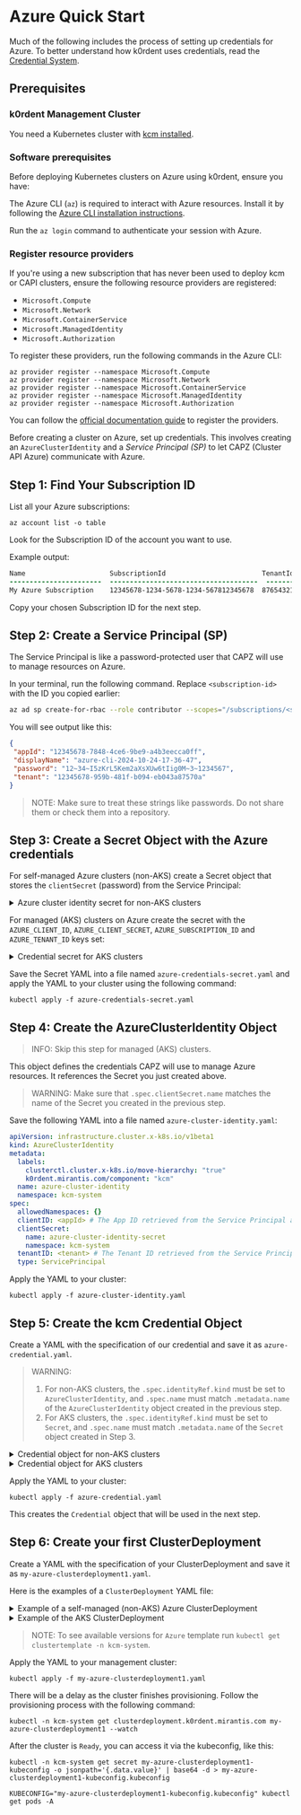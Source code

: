 # Azure Quick Start

Much of the following includes the process of setting up credentials for Azure.
To better understand how k0rdent uses credentials, read the
[Credential System](../credential/main.md).

## Prerequisites

### k0rdent Management Cluster

You need a Kubernetes cluster with [kcm installed](installation.md).

### Software prerequisites

Before deploying Kubernetes clusters on Azure using k0rdent, ensure you have:

The Azure CLI (`az`) is required to interact with Azure resources. Install it
by following the [Azure CLI installation instructions](https://learn.microsoft.com/en-us/cli/azure/install-azure-cli).

Run the `az login` command to authenticate your session with Azure.

### Register resource providers

If you're using a new subscription that has never been used to deploy kcm or
CAPI clusters, ensure the following resource providers are registered:

- `Microsoft.Compute`
- `Microsoft.Network`
- `Microsoft.ContainerService`
- `Microsoft.ManagedIdentity`
- `Microsoft.Authorization`

To register these providers, run the following commands in the Azure CLI:

```shell
az provider register --namespace Microsoft.Compute
az provider register --namespace Microsoft.Network
az provider register --namespace Microsoft.ContainerService
az provider register --namespace Microsoft.ManagedIdentity
az provider register --namespace Microsoft.Authorization
```

You can follow the [official documentation guide](https://learn.microsoft.com/en-us/azure/azure-resource-manager/management/resource-providers-and-types)
to register the providers.

Before creating a cluster on Azure, set up credentials. This involves creating
an `AzureClusterIdentity` and a _Service Principal (SP)_ to let CAPZ (Cluster
API Azure) communicate with Azure.

## Step 1: Find Your Subscription ID

List all your Azure subscriptions:

```shell
az account list -o table
```

Look for the Subscription ID of the account you want to use.

Example output:

```diff
Name                     SubscriptionId                        TenantId
-----------------------  -------------------------------------  --------------------------------
My Azure Subscription    12345678-1234-5678-1234-567812345678  87654321-1234-5678-1234-12345678
```

Copy your chosen Subscription ID for the next step.

## Step 2: Create a Service Principal (SP)

The Service Principal is like a password-protected user that CAPZ will use to
manage resources on Azure.

In your terminal, run the following command. Replace `<subscription-id>` with
the ID you copied earlier:

```bash
az ad sp create-for-rbac --role contributor --scopes="/subscriptions/<subscription-id>"
```

You will see output like this:

```json
{
 "appId": "12345678-7848-4ce6-9be9-a4b3eecca0ff",
 "displayName": "azure-cli-2024-10-24-17-36-47",
 "password": "12~34~I5zKrL5Kem2aXsXUw6tIig0M~3~1234567",
 "tenant": "12345678-959b-481f-b094-eb043a87570a"
}
```

> NOTE:
> Make sure to treat these strings like passwords. Do not share them
> or check them into a repository.

## Step 3: Create a Secret Object with the Azure credentials

For self-managed Azure clusters (non-AKS) create a Secret object that stores the `clientSecret` (password) from the
Service Principal:

<details>
  <summary>Azure cluster identity secret for non-AKS clusters</summary>

```yaml
apiVersion: v1
kind: Secret
metadata:
  name: azure-cluster-identity-secret
  namespace: kcm-system
  labels:
    k0rdent.mirantis.com/component: "kcm"
stringData:
  clientSecret: <password> # Password retrieved from the Service Principal
type: Opaque
```

</details>

For managed (AKS) clusters on Azure create the secret with the `AZURE_CLIENT_ID`, `AZURE_CLIENT_SECRET`,
`AZURE_SUBSCRIPTION_ID` and `AZURE_TENANT_ID` keys set:

<details>
  <summary>Credential secret for AKS clusters</summary>

```yaml
apiVersion: v1
kind: Secret
metadata:
  name: azure-aks-credential
  namespace: kcm-system
  labels:
    k0rdent.mirantis.com/component: "kcm"
stringData:
  AZURE_CLIENT_ID: <app-id> # AppId retrieved from the Service Principal
  AZURE_CLIENT_SECRET: <password> # Password retrieved from the Service Principal
  AZURE_SUBSCRIPTION_ID: <subscription-id> # The ID of the Subscription
  AZURE_TENANT_ID: <tenant-id> # TenantID retrieved from the Service Principal
type: Opaque
```

</details>

Save the Secret YAML into a file named `azure-credentials-secret.yaml` and apply the YAML to your cluster
using the following command:

```shell
kubectl apply -f azure-credentials-secret.yaml
```

## Step 4: Create the AzureClusterIdentity Object

> INFO:
> Skip this step for managed (AKS) clusters.

This object defines the credentials CAPZ will use to manage Azure resources.
It references the Secret you just created above.

> WARNING:
> Make sure that `.spec.clientSecret.name` matches the name of the
> Secret you created in the previous step.

Save the following YAML into a file named `azure-cluster-identity.yaml`:

```yaml
apiVersion: infrastructure.cluster.x-k8s.io/v1beta1
kind: AzureClusterIdentity
metadata:
  labels:
    clusterctl.cluster.x-k8s.io/move-hierarchy: "true"
    k0rdent.mirantis.com/component: "kcm"
  name: azure-cluster-identity
  namespace: kcm-system
spec:
  allowedNamespaces: {}
  clientID: <appId> # The App ID retrieved from the Service Principal above in Step 2
  clientSecret:
    name: azure-cluster-identity-secret
    namespace: kcm-system
  tenantID: <tenant> # The Tenant ID retrieved from the Service Principal above in Step 2
  type: ServicePrincipal
```

Apply the YAML to your cluster:

```shell
kubectl apply -f azure-cluster-identity.yaml
```

## Step 5: Create the kcm Credential Object

Create a YAML with the specification of our credential and save it as
`azure-credential.yaml`.

> WARNING:
> 1. For non-AKS clusters, the `.spec.identityRef.kind` must be set to `AzureClusterIdentity`, and
> `.spec.name` must match `.metadata.name` of the `AzureClusterIdentity` object
> created in the previous step.
> 2. For AKS clusters, the `.spec.identityRef.kind` must be set to `Secret`, and `.spec.name` must match
> `.metadata.name` of the `Secret` object created in Step 3.

<details>
  <summary>Credential object for non-AKS clusters</summary>

```yaml
apiVersion: k0rdent.mirantis.com/v1alpha1
kind: Credential
metadata:
  name: azure-cluster-identity-cred
  namespace: kcm-system
spec:
  identityRef:
    apiVersion: infrastructure.cluster.x-k8s.io/v1beta1
    kind: AzureClusterIdentity
    name: azure-cluster-identity
    namespace: kcm-system
```

</details>

<details>
  <summary>Credential object for AKS clusters</summary>

```yaml
apiVersion: k0rdent.mirantis.com/v1alpha1
kind: Credential
metadata:
  name: azure-aks-credential
  namespace: kcm-system
spec:
  identityRef:
    apiVersion: v1
    kind: Secret
    name: azure-aks-credential
    namespace: kcm-system
```

</details>

Apply the YAML to your cluster:

```shell
kubectl apply -f azure-credential.yaml
```

This creates the `Credential` object that will be used in the next step.

## Step 6: Create your first ClusterDeployment

Create a YAML with the specification of your ClusterDeployment and save it as
`my-azure-clusterdeployment1.yaml`.

Here is the examples of a `ClusterDeployment` YAML file:

<details>
  <summary>Example of a self-managed (non-AKS) Azure ClusterDeployment</summary>

```yaml
apiVersion: k0rdent.mirantis.com/v1alpha1
kind: ClusterDeployment
metadata:
  name: my-azure-clusterdeployment1
  namespace: kcm-system
spec:
  template: azure-standalone-cp-0-0-5
  credential: azure-cluster-identity-cred
  config:
    location: "westus" # Select your desired Azure Location (find it via `az account list-locations -o table`)
    subscriptionID: <subscription-id> # Enter the Subscription ID used earlier
    controlPlane:
      vmSize: Standard_A4_v2
    worker:
      vmSize: Standard_A4_v2
```

</details>

<details>
  <summary>Example of the AKS ClusterDeployment</summary>

```yaml
apiVersion: k0rdent.mirantis.com/v1alpha1
kind: ClusterDeployment
metadata:
  name: my-azure-clusterdeployment1
  namespace: kcm-system
spec:
  template: azure-aks-0-0-2
  credential: azure-aks-credential
  propagateCredentials: false # Should be set to `false`
  config:
    location: "westus" # Select your desired Azure Location (find it via `az account list-locations -o table`)
    machinePools:
      system:
        vmSize: Standard_A4_v2
      user:
        vmSize: Standard_A4_v2
```

</details>

> NOTE:
> To see available versions for `Azure` template run `kubectl get clustertemplate -n kcm-system`.
>

Apply the YAML to your management cluster:

```shell
kubectl apply -f my-azure-clusterdeployment1.yaml
```

There will be a delay as the cluster finishes provisioning. Follow the
provisioning process with the following command:

```shell
kubectl -n kcm-system get clusterdeployment.k0rdent.mirantis.com my-azure-clusterdeployment1 --watch
```

After the cluster is `Ready`, you can access it via the kubeconfig, like this:

```shell
kubectl -n kcm-system get secret my-azure-clusterdeployment1-kubeconfig -o jsonpath='{.data.value}' | base64 -d > my-azure-clusterdeployment1-kubeconfig.kubeconfig
```

```shell
KUBECONFIG="my-azure-clusterdeployment1-kubeconfig.kubeconfig" kubectl get pods -A
```
